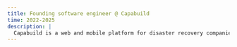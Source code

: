 ```yaml
---
title: Founding software engineer @ Capabuild
time: 2022-2025
description: |
  Capabuild is a web and mobile platform for disaster recovery companies. This role was an unexpectedly great fit for some technologies I used in side projects: THREE.js and SVG. Here I worked with other experienced engineers building new things and continuously balancing speed and sustainability. Startup life is exciting! Priorities can change quickly, and in this role I could see every day how my work and execution could help our customers, and ultimately make the business a success. In this role I learned to accept and also pay down tech debt, and experienced the value of investing time into a good development environment.
---
```

